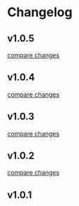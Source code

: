 # Changelog


## v1.0.5

[compare changes](https://github.com/ddaannnnyy/dannyui/compare/v1.0.4...v1.0.5)

## v1.0.4

[compare changes](https://github.com/ddaannnnyy/dannyui/compare/v1.0.3...v1.0.4)

## v1.0.3

[compare changes](https://github.com/ddaannnnyy/dannyui/compare/v1.0.2...v1.0.3)

## v1.0.2

[compare changes](https://github.com/ddaannnnyy/dannyui/compare/v1.0.1...v1.0.2)

## v1.0.1

